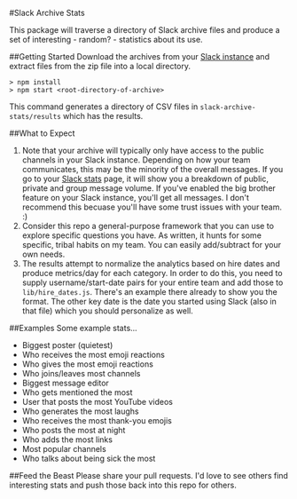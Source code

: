 #Slack Archive Stats

This package will traverse a directory of Slack archive files and produce a set of interesting - random? - statistics about its use. 

##Getting Started
Download the archives from your [Slack instance](https://get.slack.help/hc/en-us/articles/201658943-Export-your-team-s-Slack-history) and extract files from the zip file into a local directory.

    > npm install
    > npm start <root-directory-of-archive>

This command generates a directory of CSV files in `slack-archive-stats/results` which has the results. 

##What to Expect
1. Note that your archive will typically only have access to the public channels in your Slack instance. Depending on how your team communicates, this may be the minority of the overall messages. If you go to your [Slack stats](https://get.slack.help/hc/en-us/articles/218407447-Review-team-activity-and-statistics) page, it will show you a breakdown of public, private and group message volume. If you've enabled the big brother feature on your Slack instance, you'll get all messages. I don't recommend this becuase you'll have some trust issues with your team. :)
1. Consider this repo a general-purpose framework that you can use to explore specific questions you have. As written, it hunts for some specific, tribal habits on my team. You can easily add/subtract for your own needs.
1. The results attempt to normalize the analytics based on hire dates and produce metrics/day for each category. In order to do this, you need to supply username/start-date pairs for your entire team and add those to `lib/hire_dates.js`. There's an example there already to show you the format. The other key date is the date you started using Slack (also in that file) which you should personalize as well.

##Examples
Some example stats...
* Biggest poster (quietest)
* Who receives the most emoji reactions
* Who gives the most emoji reactions
* Who joins/leaves most channels
* Biggest message editor
* Who gets mentioned the most
* User that posts the most YouTube videos
* Who generates the most laughs
* Who receives the most thank-you emojis
* Who posts the most at night
* Who adds the most links
* Most popular channels
* Who talks about being sick the most

##Feed the Beast
Please share your pull requests. I'd love to see others find interesting stats and push those back into this repo for others.